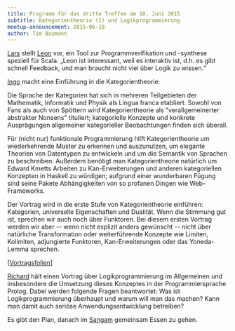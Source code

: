 ```yaml
---
title: Programm für das dritte Treffen am 18. Juni 2015
subtitle: Kategorientheorie (1) und Logikprogrammierung
meetup-announcement: 2015-06-18
author: Tim Baumann
---
```


[Lars](https://larsrh.github.io/) stellt [Leon](https://github.com/epfl-lara/leon) vor, ein Tool zur Programmverifikation und -synthese speziell für Scala. „Leon ist interessant, weil es interaktiv ist, d.h. es gibt schnell Feedback, und man braucht nicht viel über Logik zu wissen.“

[Ingo](http://github.com/iblech/) macht eine Einführung in die Kategorientheorie:

<div class="abstract">
  Die Sprache der Kategorien hat sich in mehreren Teilgebieten der
  Mathematik, Informatik und Physik als Lingua franca etabliert.
  Sowohl von Fans als auch von Spöttern wird Kategorientheorie als
  "verallgemeinerter abstrakter Nonsens" tituliert; kategorielle
  Konzepte und konkrete Ausprägungen allgemeiner kategorieller
  Beobachtungen finden sich überall.
  
  Für (nicht nur) funktionale Programmierung hilft Kategorientheorie
  um wiederkehrende Muster zu erkennen und auszunutzen, um elegante
  Theorien von Datentypen zu entwickeln und um die Semantik von
  Sprachen zu beschreiben. Außerdem benötigt man Kategorientheorie
  natürlich um Edward Kmetts Arbeiten zu Kan-Erweiterungen und anderen
  kategoriellen Konzepten in Haskell zu würdigen; aufgrund einer
  wunderbaren Fügung sind seine Pakete Abhängigkeiten von so profanen Dingen
  wie Web-Frameworks.
  
  Der Vortrag wird in die erste Stufe von Kategorientheorie
  einführen: Kategorien, universelle Eigenschaften und Dualität. Wenn
  die Stimmung gut ist, sprechen wir auch noch über Funktoren. Bei
  diesem ersten Vortrag werden wir aber -- wenn nicht explizit anders
  gewünscht -- nicht über natürliche Transformation oder
  weiterführende Konzepte wie Limiten, Kolimiten, adjungierte
  Funktoren, Kan-Erweiterungen oder das Yoneda-Lemma sprechen.
</div>

<p class="materials">
[<a href="http://pizzaseminar.speicherleck.de/was-sollen-kategorien/was-sollen-kategorien-curry-club.pdf">Vortragsfolien</a>]
</p>

[Richard](http://weltraumpflege.org/) hält einen Vortrag über Logikprogrammierung im Allgemeinen und insbesondere die Umsetzung dieses Konzeptes in der Programmiersprache Prolog. Dabei werden folgende Fragen beantwortet: Was ist Logikprogrammierung überhaupt und warum will man das machen? Kann man damit auch seriöse Anwendungsentwicklung betreiben?

Es gibt den Plan, danach im [Sangam](http://www.sangam-augsburg.de/) gemeinsam Essen zu gehen.
